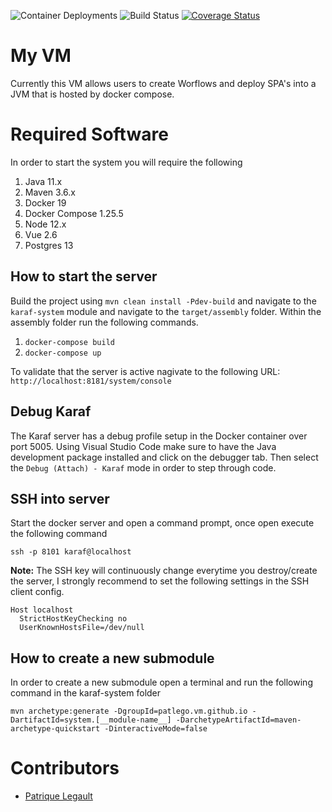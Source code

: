 ![Container Deployments](https://github.com/pat-lego/pat-lego.vm.github.io/workflows/Deploy%20Container/badge.svg) ![Build Status](https://github.com/pat-lego/pat-lego.vm.github.io/workflows/Build%20and%20Test/badge.svg) [![Coverage Status](https://coveralls.io/repos/github/pat-lego/pat-lego.vm.github.io/badge.svg?branch=master)](https://coveralls.io/github/pat-lego/pat-lego.vm.github.io?branch=feature/actions-coveralls)

# My VM

Currently this VM allows users to create Worflows and deploy SPA's into a JVM that is hosted by docker compose.

# Required Software

In order to start the system you will require the following

1. Java 11.x 
2. Maven 3.6.x
3. Docker 19
4. Docker Compose 1.25.5
5. Node 12.x
6. Vue 2.6
8. Postgres 13

## How to start the server

Build the project using `mvn clean install -Pdev-build` and navigate to the `karaf-system` module and navigate to the `target/assembly` folder. Within the assembly folder run the following commands.

1. `docker-compose build`
2. `docker-compose up`

To validate that the server is active nagivate to the following URL: `http://localhost:8181/system/console`

## Debug Karaf

The Karaf server has a debug profile setup in the Docker container over port 5005. Using Visual Studio Code make sure to have the Java development package installed and click on the debugger tab. Then select the `Debug (Attach) - Karaf` mode in order to step through code.

## SSH into server

Start the docker server and open a command prompt, once open execute the following command 

```
ssh -p 8101 karaf@localhost
```

**Note:** The SSH key will continuously change everytime you destroy/create the server, I strongly recommend to set the following settings in the SSH client config.

```
Host localhost
  StrictHostKeyChecking no
  UserKnownHostsFile=/dev/null
```

## How to create a new submodule

In order to create a new submodule open a terminal and run the following command in the karaf-system folder 

```
mvn archetype:generate -DgroupId=patlego.vm.github.io -DartifactId=system.[__module-name__] -DarchetypeArtifactId=maven-archetype-quickstart -DinteractiveMode=false
```

# Contributors
- [Patrique Legault](https://github.com/patlego)